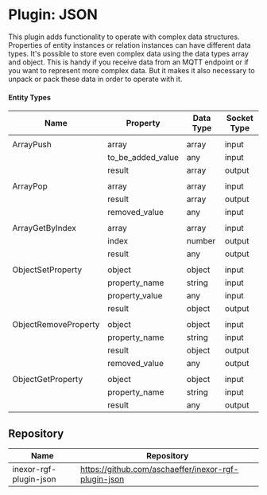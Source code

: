 # Plugin: JSON

This plugin adds functionality to operate with complex data structures. Properties of entity instances or relation
instances can have different data types. It's possible to store even complex data using the data  types array and
object. This is handy if you receive data from an MQTT endpoint or if you want to represent  more complex data. But it
makes it also necessary to unpack or pack these data in order to operate with it.

#### Entity Types

| Name                 | Property          | Data Type   | Socket Type |
|----------------------|-------------------|-------------|-------------|
|                      |
| ArrayPush            | array             | array       | input       |
|                      | to_be_added_value | any         | input       |
|                      | result            | array       | output      |
|                      |
| ArrayPop             | array             | array       | input       |
|                      | result            | array       | output      |
|                      | removed_value     | any         | input       |
|                      |
| ArrayGetByIndex      | array             | array       | input       |
|                      | index             | number      | output      |
|                      | result            | any         | output      |
|                      |
| ObjectSetProperty    | object            | object      | input       |
|                      | property_name     | string      | input       |
|                      | property_value    | any         | input       |
|                      | result            | object      | output      |
|                      |
| ObjectRemoveProperty | object            | object      | input       |
|                      | property_name     | string      | input       |
|                      | result            | object      | output      |
|                      | removed_value     | any         | output      |
|                      |
| ObjectGetProperty    | object            | object      | input       |
|                      | property_name     | string      | input       |
|                      | result            | any         | output      |

## Repository

| Name                   | Repository                                           |
|------------------------|------------------------------------------------------|
| inexor-rgf-plugin-json | https://github.com/aschaeffer/inexor-rgf-plugin-json |
